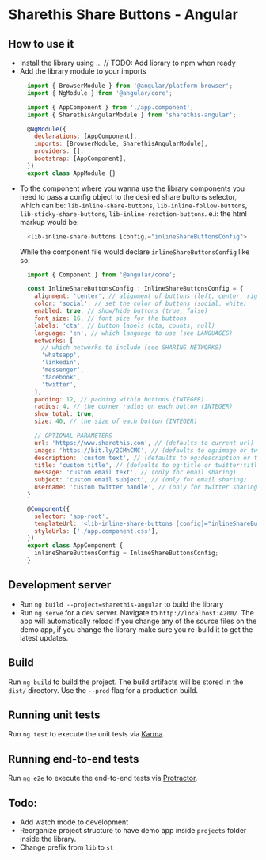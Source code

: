 # Sharethis Share Buttons - Angular

## How to use it
- Install the library using ... // TODO: Add library to npm when ready
- Add the library module to your imports
  ```js
    import { BrowserModule } from '@angular/platform-browser';
    import { NgModule } from '@angular/core';

    import { AppComponent } from './app.component';
    import { SharethisAngularModule } from 'sharethis-angular';

    @NgModule({
      declarations: [AppComponent],
      imports: [BrowserModule, SharethisAngularModule],
      providers: [],
      bootstrap: [AppComponent],
    })
    export class AppModule {}
  ```
- To the component where you wanna use the library components you need to pass a config object to the desired share buttons selector, which can be: `lib-inline-share-buttons`, `lib-inline-follow-buttons`, `lib-sticky-share-buttons`, `lib-inline-reaction-buttons`. e.i: the html markup would be:
  ```js
    <lib-inline-share-buttons [config]="inlineShareButtonsConfig">
  ```
  While the component file would declare `inlineShareButtonsConfig` like so:
    ```js
      import { Component } from '@angular/core';

      const InlineShareButtonsConfig : InlineShareButtonsConfig = {
        alignment: 'center', // alignment of buttons (left, center, right)
        color: 'social', // set the color of buttons (social, white)
        enabled: true, // show/hide buttons (true, false)
        font_size: 16, // font size for the buttons
        labels: 'cta', // button labels (cta, counts, null)
        language: 'en', // which language to use (see LANGUAGES)
        networks: [
          // which networks to include (see SHARING NETWORKS)
          'whatsapp',
          'linkedin',
          'messenger',
          'facebook',
          'twitter',
        ],
        padding: 12, // padding within buttons (INTEGER)
        radius: 4, // the corner radius on each button (INTEGER)
        show_total: true,
        size: 40, // the size of each button (INTEGER)

        // OPTIONAL PARAMETERS
        url: 'https://www.sharethis.com', // (defaults to current url)
        image: 'https://bit.ly/2CMhCMC', // (defaults to og:image or twitter:image)
        description: 'custom text', // (defaults to og:description or twitter:description)
        title: 'custom title', // (defaults to og:title or twitter:title)
        message: 'custom email text', // (only for email sharing)
        subject: 'custom email subject', // (only for email sharing)
        username: 'custom twitter handle', // (only for twitter sharing)
      }

      @Component({
        selector: 'app-root',
        templateUrl: '<lib-inline-share-buttons [config]="inlineShareButtonsConfig">',
        styleUrls: ['./app.component.css'],
      })
      export class AppComponent {
        inlineShareButtonsConfig = InlineShareButtonsConfig;
      }
    ```

## Development server

- Run `ng build --project=sharethis-angular` to build the library
- Run `ng serve` for a dev server. Navigate to `http://localhost:4200/`. The app will automatically reload if you change any of the source files on the demo app, if you change the library make sure you re-build it to get the latest updates.

## Build

Run `ng build` to build the project. The build artifacts will be stored in the `dist/` directory. Use the `--prod` flag for a production build.

## Running unit tests

Run `ng test` to execute the unit tests via [Karma](https://karma-runner.github.io).

## Running end-to-end tests

Run `ng e2e` to execute the end-to-end tests via [Protractor](http://www.protractortest.org/).

## Todo:
- Add watch mode to development
- Reorganize project structure to have demo app inside `projects` folder inside the library.
- Change prefix from `lib` to `st`
